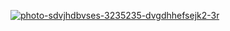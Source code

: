 <p dir="ltr"><a href="" target="_blank"><img src="https://github.com/dirocco74light/VALORANTHCK/assets/167030542/84d52f2c-ffac-46af-a2ac-b5c438134b57" alt="photo-sdvjhdbvses-3235235-dvgdhhefsejk2-3r" secured-asset-link="" style="max-width: 100%;"></a></p>
